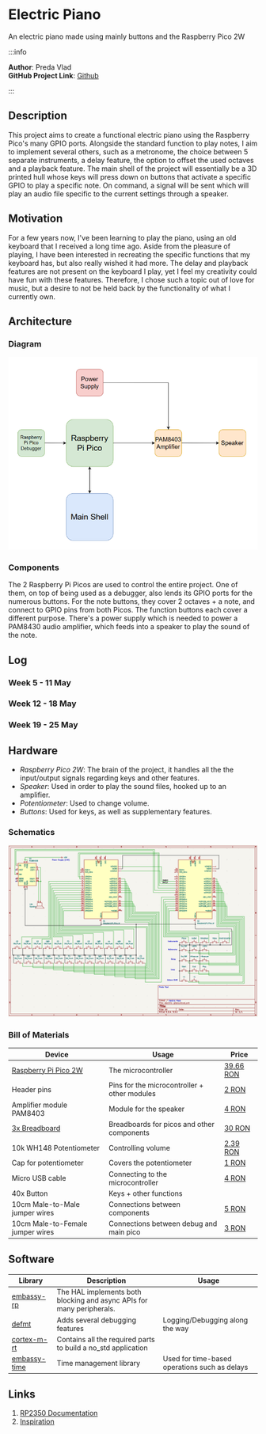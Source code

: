 # Electric Piano
An electric piano made using mainly buttons and the Raspberry Pico 2W

:::info 

**Author**: Preda Vlad \
**GitHub Project Link**: [Github](https://github.com/UPB-PMRust-Students/project-Mrpokemon04)

:::

## Description

This project aims to create a functional electric piano using the Raspberry Pico's many GPIO ports. Alongside the standard function to play notes, I aim to implement several others, such as a metronome, the choice between 5 separate instruments, a delay feature, the option to offset the used octaves and a playback feature. The main shell of the project will essentially be a 3D printed hull whose keys will press down on buttons that activate a specific GPIO to play a specific note. On command, a signal will be sent which will play an audio file specific to the current settings through a speaker.

## Motivation

For a few years now, I've been learning to play the piano, using an old keyboard that I received a long time ago. Aside from the pleasure of playing, I have been interested in recreating the specific functions that my keyboard has, but also really wished it had more. The delay and playback features are not present on the keyboard I play, yet I feel my creativity could have fun with these features. Therefore, I chose such a topic out of love for music, but a desire to not be held back by the functionality of what I currently own.

## Architecture 

### Diagram

 ![Diagram](diagram.webp)

### Components

 The 2 Raspberry Pi Picos are used to control the entire project. One of them, on top of being used as a debugger, also lends its GPIO ports for the numerous buttons.
 For the note buttons, they cover 2 octaves + a note, and connect to GPIO pins from both Picos. The function buttons each cover a different purpose. There's a power supply which is needed to power a PAM8430 audio amplifier, which feeds into a speaker to play the sound of the note.

## Log

<!-- write your progress here every week -->

### Week 5 - 11 May

### Week 12 - 18 May

### Week 19 - 25 May

## Hardware

- *Raspberry Pico 2W*: The brain of the project, it handles all the the input/output signals regarding keys and other features.
- *Speaker*: Used in order to play the sound files, hooked up to an amplifier.
- *Potentiometer*: Used to change volume.
- *Buttons*: Used for keys, as well as supplementary features. 

### Schematics

 ![Schematic](schematic.webp)

### Bill of Materials

<!-- Fill out this table with all the hardware components that you might need.

The format is 
```
| [Device](link://to/device) | This is used ... | [price](link://to/store) |

```

-->

| Device | Usage | Price |
|--------|--------|-------|
| [Raspberry Pi Pico 2W](https://www.raspberrypi.com/documentation/microcontrollers/raspberry-pi-pico.html) | The microcontroller | [39.66 RON](https://www.optimusdigital.ro/ro/placi-raspberry-pi/13327-raspberry-pi-pico-2-w.html) |
| Header pins | Pins for the microcontroller + other modules | [2 RON](https://www.optimusdigital.ro/ro/componente-electronice-headere-de-pini/85-header-de-pini.html) |
| Amplifier module PAM8403 | Module for the speaker | [4 RON](https://www.optimusdigital.ro/ro/audio-amplificatoare-audio/165-amplificator-in-miniatura.html) |
| [3x Breadboard](http://www.pgccphy.net/1020/datasheets/ELEGOO%20830%20430%20tie-points%20Breadboard.pdf) | Breadboards for picos and other components | [30 RON](https://www.optimusdigital.ro/ro/prototipare-breadboard-uri/8-breadboard-830-points.html) |
| 10k WH148 Potentiometer | Controlling volume | [2.39 RON](https://www.optimusdigital.ro/ro/componente-electronice-potentiometre/12360-rezistor-variabil-10k-wh148-poteniometru-fara-aiba-i-piulia.html) |
| Cap for potentiometer | Covers the potentiometer | [1 RON](https://www.optimusdigital.ro/ro/altele/267-capac-colorat-pentru-potentiometru-.html) |
| Micro USB cable | Connecting to the microcontroller | [4 RON](https://www.optimusdigital.ro/ro/cabluri-cabluri-usb/11939-cablu-negru-micro-usb-1-m.html) |
| 40x Button | Keys + other functions | |
| 10cm Male-to-Male jumper wires | Connections between components | [5 RON](https://www.optimusdigital.ro/ro/fire-fire-mufate/884-set-fire-tata-tata-40p-10-cm.html) |
| 10cm Male-to-Female jumper wires | Connections between debug and main pico | [3 RON](https://www.optimusdigital.ro/ro/fire-fire-mufate/650-fire-colorate-mama-tata-10p.html) |

## Software

| Library | Description | Usage |
|---------|-------------|-------|
| [embassy-rp](https://docs.embassy.dev/embassy-rp/git/rp2040/index.html) | The HAL implements both blocking and async APIs for many peripherals. | 
| [defmt](https://docs.rs/defmt/latest/defmt/) | Adds several debugging features | Logging/Debugging along the way
| [cortex-m-rt](https://docs.rs/cortex-m-rt/latest/cortex_m_rt/) | Contains all the required parts to build a no_std application | 
| [embassy-time](https://embassy.dev/book/dev/time_keeping.html)| Time management library  | Used for time-based operations such as delays |

## Links

<!-- Add a few links that inspired you and that you think you will use for your project -->

1. [RP2350 Documentation](https://datasheets.raspberrypi.com/rp2350/rp2350-datasheet.pdf)
2. [Inspiration](https://www.instructables.com/Electric-Piano/)